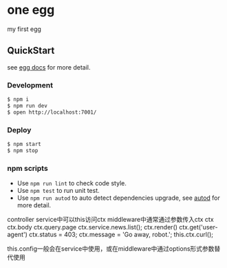 <!--
 * @Date: 2021-04-26 14:00:06
 * @LastEditTime: 2021-04-27 13:55:37
 * @Description: 
 * @FilePath: /egg-example/README.md
-->
# one egg

my first egg

## QuickStart

<!-- add docs here for user -->

see [egg docs][egg] for more detail.

### Development

```bash
$ npm i
$ npm run dev
$ open http://localhost:7001/
```

### Deploy

```bash
$ npm start
$ npm stop
```

### npm scripts

- Use `npm run lint` to check code style.
- Use `npm test` to run unit test.
- Use `npm run autod` to auto detect dependencies upgrade, see [autod](https://www.npmjs.com/package/autod) for more detail.


[egg]: https://eggjs.org

controller service中可以this访问ctx
middleware中通常通过参数传入ctx
ctx 
ctx.body
ctx.query.page
ctx.service.news.list();
ctx.render()
ctx.get('user-agent')
ctx.status = 403;
ctx.message = 'Go away, robot.';
this.ctx.curl();

this.config一般会在service中使用，或在middleware中通过options形式参数替代使用